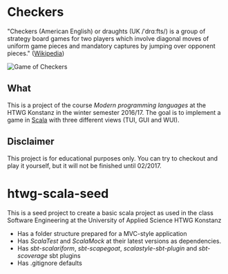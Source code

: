 # Checkers
"Checkers (American English) or draughts (UK /ˈdrɑːfts/) is a group of strategy board games for two players which involve diagonal moves of uniform game pieces and mandatory captures by jumping over opponent pieces." ([Wikipedia](https://en.wikipedia.org/wiki/Draughts))

![Game of Checkers](https://upload.wikimedia.org/wikipedia/commons/3/30/International_draughts.jpg)

## What
This is a project of the course _Modern programming languages_ at the HTWG Konstanz in the winter semester 2016/17. The goal is to implement a game in [Scala](http://www.scala-lang.org/) with three different views (TUI, GUI and WUI).

## Disclaimer
This project is for educational purposes only. You can try to checkout and play it yourself, but it will not be finished until 02/2017.


htwg-scala-seed
=========================

This is a seed project to create a basic scala project as used in the
class Software Engineering at the University of Applied Science HTWG Konstanz

* Has a folder structure prepared for a MVC-style application
* Has *ScalaTest* and *ScalaMock* at their latest versions as dependencies.
* Has *sbt-scalariform*, *sbt-scapegoat*, *scalastyle-sbt-plugin* and *sbt-scoverage* sbt plugins
* Has .gitignore defaults
